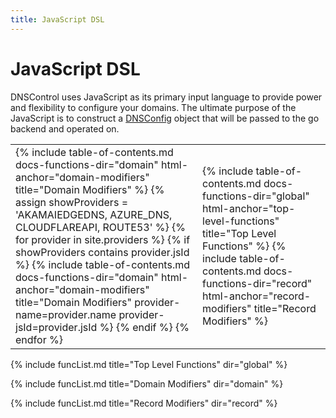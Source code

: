 ```yaml
---
title: JavaScript DSL
---
```


# JavaScript DSL

DNSControl uses JavaScript as its primary input language to provide power and flexibility to configure your domains. The ultimate purpose of the JavaScript is to construct a
[DNSConfig](https://godoc.org/github.com/StackExchange/dnscontrol/models#DNSConfig) object that will be passed to the go backend and operated on.

<table class="table-of-contents">
  <tr>
    <td>
        {% include table-of-contents.md
            docs-functions-dir="domain"
            html-anchor="domain-modifiers"
            title="Domain Modifiers"
        %}
        {% assign showProviders = 'AKAMAIEDGEDNS, AZURE_DNS, CLOUDFLAREAPI, ROUTE53' %}
        {% for provider in site.providers %}
            {% if showProviders contains provider.jsId %}
                {% include table-of-contents.md
                    docs-functions-dir="domain"
                    html-anchor="domain-modifiers"
                    title="Domain Modifiers"
                    provider-name=provider.name
                    provider-jsId=provider.jsId
                %}
            {% endif %}
        {% endfor %}
    </td>
    <td>
        {% include table-of-contents.md
            docs-functions-dir="global"
            html-anchor="top-level-functions"
            title="Top Level Functions"
        %}
        {% include table-of-contents.md
            docs-functions-dir="record"
            html-anchor="record-modifiers"
            title="Record Modifiers"
        %}
    </td>
  </tr>
</table>

{% include funcList.md title="Top Level Functions" dir="global" %}

{% include funcList.md title="Domain Modifiers" dir="domain" %}

{% include funcList.md title="Record Modifiers" dir="record" %}

<script>
    $(function(){
        var f = function(){
            $("div.panel").removeClass("panel-success")
            var jmp = window.location.hash;
            if(jmp){
                $("div"+jmp).addClass("panel-success")
            }
        }
        f();
        $(window).on('hashchange',f);
    })
</script>
